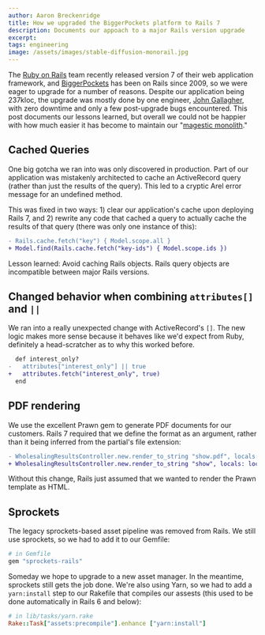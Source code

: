 ```yaml
---
author: Aaron Breckenridge
title: How we upgraded the BiggerPockets platform to Rails 7
description: Documents our appoach to a major Rails version upgrade
excerpt: 
tags: engineering
image: /assets/images/stable-diffusion-monorail.jpg
---
```


The [Ruby on Rails](https://rubyonrails.org) team recently released version 7 of their web application framework, and [BiggerPockets](https://www.biggerpockets.com) has been on Rails since 2009, so we were eager to upgrade for a number of reasons. Despite our application being 237kloc, the upgrade was mostly done by one engineer, [John Gallagher](https://twitter.com/synapticmishap), with zero downtime and only a few post-upgrade bugs encountered. This post documents our lessons learned, but overall we could not be happier with how much easier it has become to maintain our "[magestic monolith](https://m.signalvnoise.com/the-majestic-monolith/)."

## Cached Queries

One big gotcha we ran into was only discovered in production. Part of our application was mistakenly architected to cache an ActiveRecord query (rather than just the results of the query). This led to a cryptic Arel error message for an undefined method.

This was fixed in two ways: 1) clear our application's cache upon deploying Rails 7, and 2) rewrite any code that cached a query to actually cache the results of that query (there was only one instance of this):

```diff
- Rails.cache.fetch("key") { Model.scope.all }
+ Model.find(Rails.cache.fetch("key-ids") { Model.scope.ids })
```

Lesson learned: Avoid caching Rails objects. Rails query objects are incompatible between major Rails versions.

## Changed behavior when combining `attributes[]` and `||`

We ran into a really unexpected change with ActiveRecord's `[]`. The new logic makes more sense because it behaves like we'd expect from Ruby, definitely a head-scratcher as to why this worked before.

```diff
  def interest_only?
-   attributes["interest_only"] || true
+   attributes.fetch("interest_only", true)
  end
```

## PDF rendering

We use the excellent Prawn gem to generate PDF documents for our customers. Rails 7 required that we define the format as an argument, rather than it being inferred from the partial's file extension:

```diff
- WholesalingResultsController.new.render_to_string "show.pdf", locals: locals
+ WholesalingResultsController.new.render_to_string "show", locals: locals, formats: :pdf
```

Without this change, Rails just assumed that we wanted to render the Prawn template as HTML.

## Sprockets

The legacy sprockets-based asset pipeline was removed from Rails. We still use sprockets, so we had to add it to our Gemfile:

```ruby
# in Gemfile
gem "sprockets-rails"
```

Someday we hope to upgrade to a new asset manager. In the meantime, sprockets still gets the job done. We're also using Yarn, so we had to add a `yarn:install` step to our Rakefile that compiles our assests (this used to be done automatically in Rails 6 and below):

```ruby
# in lib/tasks/yarn.rake
Rake::Task["assets:precompile"].enhance ["yarn:install"]
```
